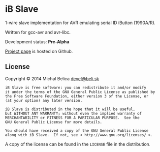 iB Slave
========

1-wire slave implementation for AVR emulating serial ID iButton (1990A/R).

Written for gcc-avr and avr-libc.

Development status: **Pre-Alpha**

[Project page](https://github.com/beli-sk/ibslave) is hosted on Github.


License
-------

Copyright &copy; 2014 Michal Belica <devel@beli.sk>

    iB Slave is free software: you can redistribute it and/or modify
    it under the terms of the GNU General Public License as published by
    the Free Software Foundation, either version 3 of the License, or
    (at your option) any later version.
    
    iB Slave is distributed in the hope that it will be useful,
    but WITHOUT ANY WARRANTY; without even the implied warranty of
    MERCHANTABILITY or FITNESS FOR A PARTICULAR PURPOSE.  See the
    GNU General Public License for more details.
    
    You should have received a copy of the GNU General Public License
    along with iB Slave.  If not, see < http://www.gnu.org/licenses/ >.

A copy of the license can be found in the `LICENSE` file in the
distribution.

